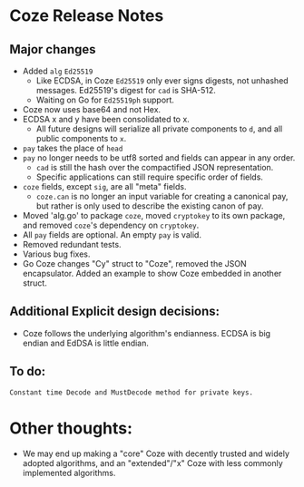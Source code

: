 # Coze Release Notes
## Major changes

- Added `alg` `Ed25519`
	- Like ECDSA, in Coze `Ed25519` only ever signs digests, not unhashed messages.
	Ed25519's digest for `cad` is SHA-512.  
	- Waiting on Go for `Ed25519ph` support. 
- Coze now uses base64 and not Hex.
- ECDSA x and y have been consolidated to x. 
	- All future designs will serialize all private components to `d`, and all
	public components to `x`. 
- `pay` takes the place of `head`
- `pay` no longer needs to be utf8 sorted and fields can appear in any order.
	- `cad` is still the hash over the compactified JSON representation.  
	- Specific applications can still require specific order of fields. 
- `coze` fields, except `sig`, are all "meta" fields.  
	- `coze.can` is no longer an input variable for creating a canonical pay, but
	rather is only used to describe the existing canon of pay.  
- Moved 'alg.go' to package `coze`, moved `cryptokey` to its own package, and
  removed `coze`'s dependency on `cryptokey`.  
- All `pay` fields are optional.  An empty `pay` is valid.  
- Removed redundant tests.
- Various bug fixes.
- Go Coze changes "Cy" struct to "Coze", removed the JSON encapsulator. Added an
  example to show Coze embedded in another struct.  

## Additional Explicit design decisions:
- Coze follows the underlying algorithm's endianness.  ECDSA is big
  endian and EdDSA is little endian.  

## To do:
	Constant time Decode and MustDecode method for private keys. 

# Other thoughts:
- We may end up making a "core" Coze with decently trusted and widely adopted
algorithms, and an "extended"/"x" Coze with less commonly implemented
algorithms.  